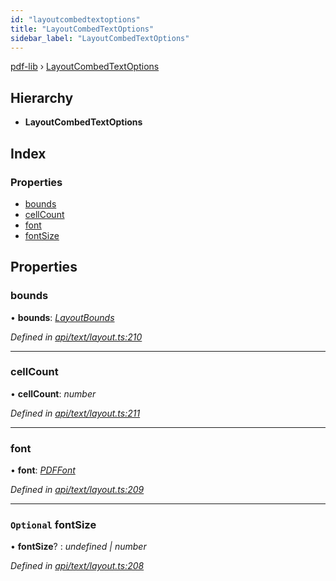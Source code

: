 ```yaml
---
id: "layoutcombedtextoptions"
title: "LayoutCombedTextOptions"
sidebar_label: "LayoutCombedTextOptions"
---
```


[pdf-lib](../index.md) › [LayoutCombedTextOptions](layoutcombedtextoptions.md)

## Hierarchy

* **LayoutCombedTextOptions**

## Index

### Properties

* [bounds](layoutcombedtextoptions.md#bounds)
* [cellCount](layoutcombedtextoptions.md#cellcount)
* [font](layoutcombedtextoptions.md#font)
* [fontSize](layoutcombedtextoptions.md#optional-fontsize)

## Properties

###  bounds

• **bounds**: *[LayoutBounds](layoutbounds.md)*

*Defined in [api/text/layout.ts:210](https://github.com/Hopding/pdf-lib/blob/c957768/src/api/text/layout.ts#L210)*

___

###  cellCount

• **cellCount**: *number*

*Defined in [api/text/layout.ts:211](https://github.com/Hopding/pdf-lib/blob/c957768/src/api/text/layout.ts#L211)*

___

###  font

• **font**: *[PDFFont](../classes/pdffont.md)*

*Defined in [api/text/layout.ts:209](https://github.com/Hopding/pdf-lib/blob/c957768/src/api/text/layout.ts#L209)*

___

### `Optional` fontSize

• **fontSize**? : *undefined | number*

*Defined in [api/text/layout.ts:208](https://github.com/Hopding/pdf-lib/blob/c957768/src/api/text/layout.ts#L208)*
